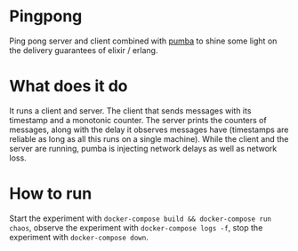 # Pingpong

Ping pong server and client combined with [pumba](https://github.com/alexei-led/pumba) to shine some light on the delivery guarantees of elixir / erlang.

# What does it do

It runs a client and server. The client that sends messages with its timestamp and a monotonic counter. The server prints the counters of messages, along with the delay it observes messages have (timestamps are reliable as long as all this runs on a single machine).
While the client and the server are running, pumba is injecting network delays as well as network loss.

# How to run

Start the experiment with `docker-compose build && docker-compose run chaos`, observe the experiment with `docker-compose logs -f`, stop the experiment with `docker-compose down`.



